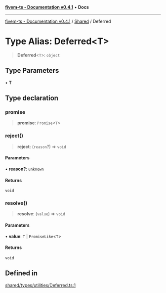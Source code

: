 [**fivem-ts - Documentation v0.4.1**](../../../README.md) • **Docs**

***

[fivem-ts - Documentation v0.4.1](../../../README.md) / [Shared](../README.md) / Deferred

# Type Alias: Deferred\<T\>

> **Deferred**\<`T`\>: `object`

## Type Parameters

• **T**

## Type declaration

### promise

> **promise**: `Promise`\<`T`\>

### reject()

> **reject**: (`reason`?) => `void`

#### Parameters

• **reason?**: `unknown`

#### Returns

`void`

### resolve()

> **resolve**: (`value`) => `void`

#### Parameters

• **value**: `T` \| `PromiseLike`\<`T`\>

#### Returns

`void`

## Defined in

[shared/types/utilities/Deferred.ts:1](https://github.com/Purpose-Dev/fivem-ts/blob/main/src/shared/types/utilities/Deferred.ts#L1)
